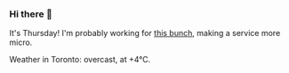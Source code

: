 ### Hi there :wave:

It's Thursday! I'm probably working for [this bunch](https://github.com/kohofinancial), making a service more micro.

Weather in Toronto: overcast, at +4°C.
